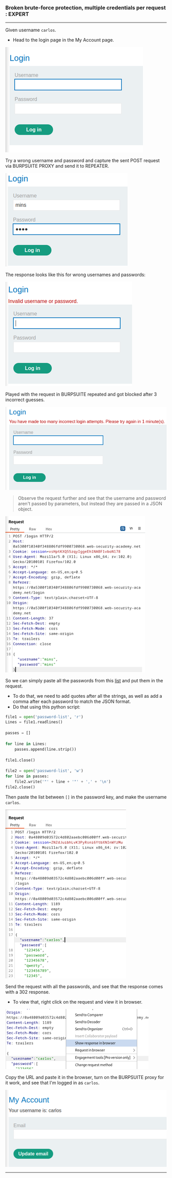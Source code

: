 ### Broken brute-force protection, multiple credentials per request : EXPERT

---

Given username `carlos`.
- Head to the login page in the My Account page.

![login](./screenshots/login.png)

Try a wrong username and password and capture the sent POST request via BURPSUITE PROXY and send it to REPEATER.

![wrong-creds](./screenshots/wrong-creds.png)

The response looks like this for wrong usernames and passwords:

![lab6-error](./screenshots/lab2-error.png)

Played with the request in BURPSUITE repeated and got blocked after 3 incorrect guesses.

![lab6-response](./screenshots/lab5-response.png)

> Observe the request further and see that the username and password aren't passed by parameters, but instead they are passed in a JSON object.

![lab6-json-req](./screenshots/lab6-json-req.png)

So we can simply paste all the passwords from this [list](https://portswigger.net/web-security/authentication/auth-lab-passwords) and put them in the request.
- To do that, we need to add quotes after all the strings, as well as add a comma after each password to match the JSON format.
- Do that using this python script:

```python
file1 = open('password-list', 'r')
Lines = file1.readlines()

passes = [] 

for line in Lines:
    passes.append(line.strip())

file1.close()

file2 = open('password-list', 'w')
for line in passes:
    file2.write('"' + line + '"' + ',' + '\n')
file2.close()
```

Then paste the list between `[]` in the password key, and make the username `carlos`.

![lab6-modified-req](./screenshots/lab6-modified-req.png)

Send the request with all the passwords, and see that the response comes with a 302 response.
- To view that, right click on the request and view it in browser.

![lab6-browser](./screenshots/lab6-browser.png)

Copy the URL and paste it in the browser, turn on the BURPSUITE proxy for it work, and see that I'm logged in as `carlos`.

![lab6-complete](./screenshots/lab6-complete.png)

---
